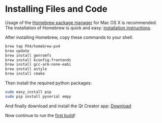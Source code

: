 # Installing Files and Code

Usage of the [Homebrew package manager](http://mxcl.github.com/homebrew/) for Mac OS X is recommended. The installation of Homebrew is quick and easy: [installation instructions](http://mxcl.github.com/homebrew/).

After installing Homebrew, copy these commands to your shell:

<div class="host-code"></div>

```sh
brew tap PX4/homebrew-px4
brew update
brew install genromfs
brew install kconfig-frontends
brew install gcc-arm-none-eabi
brew install astyle
brew install cmake
```

Then install the required python packages:

<div class="host-code"></div>

```sh
sudo easy_install pip
sudo pip install pyserial empy
```

And finally download and install the Qt Creator app: [Download](http://www.qt.io/download-open-source/#section-6)

Now continue to run the [first build](starting-building.md)!
